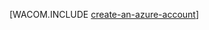 <properties linkid="develop-mobile-tutorials-create-a-windows-azure-account" pageTitle="Create an Azure account | Mobile Dev Center" metaKeywords="" description="Create an Azure account" metaCanonical="/develop/net/tutorials/create-a-windows-azure-account" services="" documentationCenter="Mobile" title="Create an account and enable preview features" authors="glenga" solutions="" manager="" editor="mollybos" />
<tags ms.service=""
    ms.date=""
    wacn.date=""
    />

[WACOM.INCLUDE [create-an-azure-account][create-an-azure-account]]

  [create-an-azure-account]: ../includes/create-an-azure-account.md
